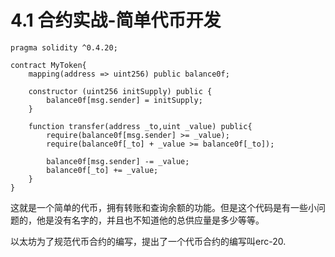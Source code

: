 # 4.1 合约实战-简单代币开发

```solidity
pragma solidity ^0.4.20;

contract MyToken{
    mapping(address => uint256) public balance0f;
    
    constructor (uint256 initSupply) public {
        balance0f[msg.sender] = initSupply;
    }
    
    function transfer(address _to,uint _value) public{
        require(balance0f[msg.sender] >= _value);
        require(balance0f[_to] + _value >= balance0f[_to]);
        
        balance0f[msg.sender] -= _value;
        balance0f[_to] += _value;
    }
}
```

这就是一个简单的代币，拥有转账和查询余额的功能。但是这个代码是有一些小问题的，他是没有名字的，并且也不知道他的总供应量是多少等等。

以太坊为了规范代币合约的编写，提出了一个代币合约的编写叫erc-20.